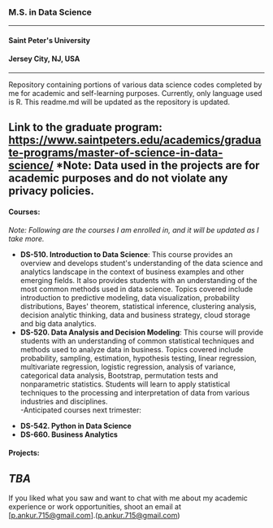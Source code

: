 ### M.S. in Data Science 
---
#### Saint Peter's University  
#### Jersey City, NJ, USA
---
Repository containing portions of various data science codes completed by me for academic and self-learning purposes. 
Currently, only language used is R. 
This readme.md will be updated as the repository is updated. 

**Link to the graduate program:**
https://www.saintpeters.edu/academics/graduate-programs/master-of-science-in-data-science/
*Note: Data used in the projects are for academic purposes and do not violate any privacy policies.
---
#### **Courses:**

*Note: Following are the courses I am enrolled in, and it will be updated as I take more.*   
* **DS-510. Introduction to Data Science**: This course provides an overview and develops student's understanding of the data science and analytics landscape in the context of business examples and other emerging fields. It also provides students with an understanding of the most common methods used in data science. Topics covered include introduction to predictive modeling, data visualization, probability distributions, Bayes' theorem, statistical inference, clustering analysis, decision analytic thinking, data and business strategy, cloud storage and big data analytics.  
* **DS-520. Data Analysis and Decision Modeling**: This course will provide students with an understanding of common statistical techniques and methods used to analyze data in business. Topics covered include probability, sampling, estimation, hypothesis testing, linear regression, multivariate regression, logistic regression, analysis of variance, categorical data analysis, Bootstrap, permutation tests and nonparametric statistics. Students will learn to apply statistical techniques to the processing and interpretation of data from various industries and disciplines.  
-Anticipated courses next trimester:  
- **DS-542. Python in Data Science**  
- **DS-660. Business Analytics**  

#### **Projects:**

*TBA*
---
If you liked what you saw and want to chat with me about my academic experience or work opportunities, shoot an email at [p.ankur.715@gmail.com].(p.ankur.715@gmail.com)

